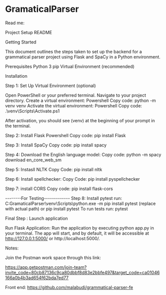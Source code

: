 # GramaticalParser
Read me:

Project Setup README

Getting Started

This document outlines the steps taken to set up the backend for a grammatical parser project using Flask and SpaCy in a Python environment.

Prerequisites
  Python 3
  pip
  Virtual Environment (recommended)

Installation

Step 1: Set Up Virtual Environment (optional)

Open PowerShell or your preferred terminal.
Navigate to your project directory.
Create a virtual environment:
  Powershell Copy code: python -m venv venv
Activate the virtual environment:
  Powershell Copy code: .\venv\Scripts\Activate.ps1

After activation, you should see (venv) at the beginning of your prompt in the terminal.

Step 2: Install Flask
  Powershell Copy code: pip install Flask

Step 3: Install SpaCy
  Copy code: pip install spacy
  
Step 4: Download the English language model:
  Copy code: python -m spacy download en_core_web_sm
  
Step 5: Instasll NLTK
  Copy Code: pip install nltk

Step 6: Install spellchecker:
 Copy Code: pip install pyspellchecker

Step 7: install CORS
 Copy code: pip install flask-cors

--------For Testing-------------
Step 8: Install pytest
run: C:GramaticalParser\venv\Scripts\python.exe -m pip install pytest (replace with actual path)
or pip install pytest
To run tests run: pytest


Final Step : Launch application

Run Flask Application:
Run the application by executing python app.py in your terminal. The app will start, and by default, it will be accessible at http://127.0.0.1:5000/ or http://localhost:5000/.



Notes: 

Join the Postman work space through this link: 

https://app.getpostman.com/join-team?invite_code=80cb87136c9ca80dbbf8d83e2bbfe497&target_code=ca01046166a0b4b3ad654f62bda7ed77


Front end: 
https://github.com/malabudi/grammatical-parser-fe

